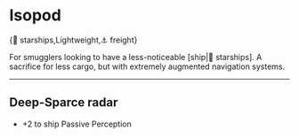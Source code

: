 # Isopod

{🚀 starships,Lightweight,⚓ freight}

For smugglers looking to have a less-noticeable [ship|🚀 starships]. A sacrifice for less cargo, but with extremely augmented navigation systems.

---

## **Deep-Sparce radar**
- +2 to ship Passive Perception
